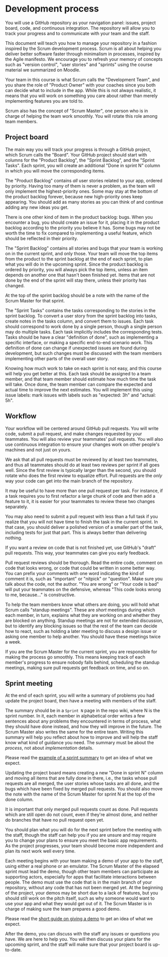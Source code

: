 # Development process

You will use a GitHub repository as your navigation panel: issues, project board, code, and continuous integration.
The repository will allow you to track your progress and to communicate with your team and the staff.

This document will teach you how to manage your repository in a fashion inspired by the Scrum development process.
Scrum is all about helping you deliver better software faster through minimalism in processes, inspired by the Agile manifesto.
We encourage you to refresh your memory of concepts such as "version control", "user stories" and "sprints" using the course material we summarized on Moodle.

Your team in this course is what Scrum calls the "Development Team", and you share the role of "Product Owner" with your coaches since you both can decide what to include in the app.
While this is not always realistic, it means that you will work on something you care about rather than merely implementing features you are told to.

Scrum also has the concept of "Scrum Master", one person who is in charge of helping the team work smoothly. You will rotate this role among team members.


## Project board

The main way you will track your progress is through a GitHub project, which Scrum calls the "Board".
Your GitHub project should start with columns for the "Product Backlog", the "Sprint Backlog", and the "Sprint Tasks".
Each sprint, you will create an additional "Done in sprint N" column in which you will move the corresponding items.

The "Product Backlog" contains _all_ user stories related to your app, ordered by priority.
Having too many of them is never a problem, as the team will only implement the highest-priority ones.
Some may stay at the bottom of the product backlog forever, because new high-priority ones keep appearing.
You should add as many stories as you can think of and continue adding any new ideas you get.

There is one other kind of item in the product backlog: bugs.
When you encounter a bug, you should create an issue for it, placing it in the product backlog according to the priority you believe it has.
Some bugs may not be worth the time to fix compared to implementing a useful feature, which should be reflected in their priority.

The "Sprint Backlog" contains all stories and bugs that your team is working on in the current sprint, and only those.
Your team will move the top items from the product to the sprint backlog at the end of each sprint, to plan what you will do in the upcoming sprint.
Since the product backlog is ordered by priority, you will always pick the top items, unless an item depends on another one that hasn't been finished yet.
Items that are not done by the end of the sprint will stay there, unless their priority has changed.

At the top of the sprint backlog should be a note with the name of the Scrum Master for that sprint.

The "Sprint Tasks" contains the tasks corresponding to the stories in the sprint backlog.
To convert a user story from the sprint backlog into tasks, create notes in the tasks column, and convert them to issues.
Each task should correspond to work done by a single person, though a single person may do multiple tasks.
Each task implicitly includes the corresponding tests. Tasks should be have a clear "definition of done", such as implementing a specific interface, or making a specific end-to-end scenario work.
This definition of done can change if unexpected issues are found during development, but such changes must be discussed with the team members implementing other parts of the overall user story.

Knowing how much work to take on each sprint is not easy, and this course will help you get better at this.
Each task should be assigned to a team member, and that team member should estimate how much time the task will take.
Once done, the team member can compare the expected and actual time to improve the next estimates.
You will implement this using issue labels: mark issues with labels such as "expected: 3h" and "actual: 5h".


## Workflow

Your workflow will be centered around GitHub pull requests.
You will write code, submit a pull request, and make changes requested by your teammates.
You will also review your teammates' pull requests. You will also use continuous integration to ensure your changes work on other people's machines and not just on yours.

We ask that all pull requests must be reviewed by at least two teammates, and thus all teammates should do at least two reviews per sprint if all goes well.
Since the first review is typically larger than the second, you should rotate who does the first review to equalize effort.
Pull requests are the _only_ way your code can get into the main branch of the repository.

It may be useful to have more than one pull request per task.
For instance, if a task requires you to first refactor a large chunk of code and then add a feature to it, it is easier for your teammates to review these two changes separately.

You may also need to submit a pull request with less than a full task if you realize that you will not have time to finish the task in the current sprint.
In that case, you should deliver a polished version of a smaller part of the task, including tests for just that part.
This is always better than delivering nothing.

If you want a review on code that is not finished yet, use GitHub's "draft" pull requests.
This way, your teammates can give you early feedback.

Pull request reviews should be thorough.
Read the entire code, comment on code that looks wrong, or code that could be written in some better way.
You can prefix your comments with one word indicating the kind of comment it is, such as "important" or "nitpick" or "question".
Make sure you talk about the code, not the author. "You are wrong" or "Your code is bad" will put your teammates on the defensive, whereas "This code looks wrong to me, because..." is constructive.

To help the team members know what others are doing, you will hold what Scrum calls "standup meetings".
These are _short_ meetings during which each member, in turn, explains what they are working on and whether they are blocked on anything.
Standup meetings are not for extended discussion, but to identify any blocking issues so that the rest of the team can decide how to react,
such as holding a later meeting to discuss a design issue or asking one member to help another. You should have these meetings twice a week.

If you are the Scrum Master for the current sprint, you are responsible for making the process go smoothly.
This means keeping track of each member's progress to ensure nobody falls behind, scheduling the standup meetings, making sure pull requests get feedback on time, and so on.


## Sprint meeting

At the end of each sprint, you will write a summary of problems you had update the project board, then have a meeting with members of the staff.

The summary should be in a `Sprint N` page in the repo wiki, where N is the sprint number.
In it, each member in alphabetical order writes a few sentences about any problems they encountered in terms of process, what they should have done instead, and how they will improve in the future.
The Scrum Master also writes the same for the entire team.
Writing this summary will help you reflect about how to improve and will help the staff know what kind of guidance you need.
The summary must be about the _process_, not about _implementation_ details.

Please read the [example of a sprint summary](./ExampleSummary.md) to get an idea of what we expect.

Updating the project board means creating a new "Done in sprint N" column and moving all items that are fully done in there, i.e., the tasks whose pull requests are all merged,
the user stories whose tasks are all done, and the bugs which have been fixed by merged pull requests.
You should also move the note with the name of the Scrum Master for sprint N at the top of the done column.

It is important that only merged pull requests count as done.
Pull requests which are still open do not count, even if they're almost done, and neither do branches that have no pull request open yet.

You should plan what you will do for the next sprint before the meeting with the staff, though the staff can help you if you are unsure
and may require you to change your plans to ensure you meet the basic app requirements.
As the project progresses, your team should become more independent and plan its next work well every time.

Each meeting begins with your team making a demo of your app to the staff, using either a real phone or an emulator.
The Scrum Master of the elapsed sprint must lead the demo, though other team members can participate as supporting actors, especially for apps that facilitate interactions between people.
The demo must use the code that is in the main branch of your repository, without any code that has not been merged yet.
At the beginning of the project, your demos may be short due to a lack of features, but you should still work on the pitch itself,
such as why someone would want to use your app and what they would get out of it.
The Scrum Master is in charge of making sure the team prepares a good demo.

Please read the [short guide on giving a demo](./Demo.md) to get an idea of what we expect.

After the demo, you can discuss with the staff any issues or questions you have.
We are here to help you.
You will then discuss your plans for the upcoming sprint, and the staff will make sure that your project board is up-to-date.
